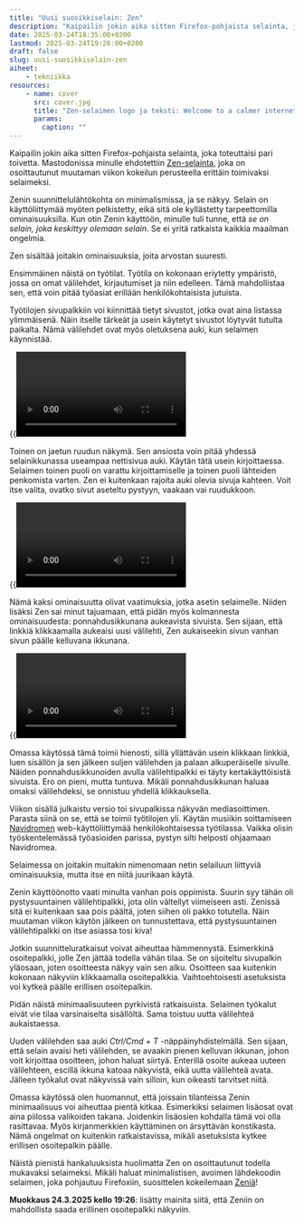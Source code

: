 ```yaml
---
title: "Uusi suosikkiselain: Zen"
description: "Kaipailin jokin aika sitten Firefox-pohjaista selainta, joka toteuttaisi pari toivetta. Mastodonissa minulle ehdotettiin Zen-selainta, joka on osoittautunut muutaman viikon kokeilun perusteella erittäin toimivaksi selaimeksi."
date: 2025-03-24T18:35:00+0200
lastmod: 2025-03-24T19:26:00+0200
draft: false
slug: uusi-suosikkiselain-zen
aiheet:
    - tekniikka
resources:
    - name: cover
      src: cover.jpg
      title: "Zen-selaimen logo ja teksti: Welcome to a calmer internet"
      params:
        caption: ""
---
```

Kaipailin jokin aika sitten Firefox-pohjaista selainta, joka toteuttaisi pari toivetta. Mastodonissa minulle ehdotettiin [Zen-selainta](https://zen-browser.app/), joka on osoittautunut muutaman viikon kokeilun perusteella erittäin toimivaksi selaimeksi.

<!--more-->

Zenin suunnittelulähtökohta on minimalismissa, ja se näkyy. Selain on käyttöliittymää myöten pelkistetty, eikä sitä ole kyllästetty tarpeettomilla ominaisuuksilla. Kun otin Zenin käyttöön, minulle tuli tunne, että *se on selain, joka keskittyy olemaan selain*. Se ei yritä ratkaista kaikkia maailman ongelmia.

Zen sisältää joitakin ominaisuuksia, joita arvostan suuresti.

Ensimmäinen näistä on työtilat. Työtila on kokonaan eriytetty ympäristö, jossa on omat välilehdet, kirjautumiset ja niin edelleen. Tämä mahdollistaa sen, että voin pitää työasiat erillään henkilökohtaisista jutuista.

Työtilojen sivupalkkiin voi kiinnittää tietyt sivustot, jotka ovat aina listassa ylimmäisenä. Näin itselle tärkeät ja usein käytetyt sivustot löytyvät tutulta paikalta. Nämä välilehdet ovat myös oletuksena auki, kun selaimen käynnistää.

{{<video file="workspaces.webm" autoplay="false" alt="Esimerkkivideo työtiloista. Työtilojavaihdellaan pikanäppäimillä. Selaimen sivupalkissa vaihtuu välilehdet työtilojen mukaan." caption="Työtilojen avulla henkilökohtaiset asiat voi erotella työjutuista.">}}

Toinen on jaetun ruudun näkymä. Sen ansiosta voin pitää yhdessä selainikkunassa useampaa nettisivua auki. Käytän tätä usein kirjoittaessa. Selaimen toinen puoli on varattu kirjoittamiselle ja toinen puoli lähteiden penkomista varten. Zen ei kuitenkaan rajoita auki olevia sivuja kahteen. Voit itse valita, ovatko sivut aseteltu pystyyn, vaakaan vai ruudukkoon.

{{<video file="split-screen.webm" autoplay="false" alt="Esimerkkivideo jaetun ruudun näkymästä. Kaksi eri välilehteä raahataan näkymään rinnakkain." caption="Useampi sivu on mahdollista avata yhtä aikaa näkyviin yhteen selainikkunaan.">}}

Nämä kaksi ominaisuutta olivat vaatimuksia, jotka asetin selaimelle. Niiden lisäksi Zen sai minut tajuamaan, että pidän myös kolmannesta ominaisuudesta: ponnahdusikkunana aukeavista sivuista. Sen sijaan, että linkkiä klikkaamalla aukeaisi uusi välilehti, Zen aukaiseekin sivun vanhan sivun päälle kelluvana ikkunana.

{{<video file="glance.webm" autoplay="false" alt="Esimerkkivideo kelluvasta ikkunasta. Hakukoneen tulos aukeaa kelluvaan ikkunaan, mutta sivu ei ilmesty sivupalkkiin, vaan aukeaa alkuperäisen sivun päälle. Käyttäjä klikkaa kelluvan ikkunan vieressä olevaa nappia, jolloin ikkuna muuttuu erilliseksi välilehdeksi." caption="Kelluvaan ikkunaan aukeava linkki sopii hyvin nopeaan esikatseluun.">}}

Omassa käytössä tämä toimii hienosti, sillä yllättävän usein klikkaan linkkiä, luen sisällön ja sen jälkeen suljen välilehden ja palaan alkuperäiselle sivulle. Näiden ponnahdusikkunoiden avulla välilehtipalkki ei täyty kertakäyttöisistä sivuista. Ero on pieni, mutta tuntuva. Mikäli ponnahdusikkunan haluaa omaksi välilehdeksi, se onnistuu yhdellä klikkauksella.

Viikon sisällä julkaistu versio toi sivupalkissa näkyvän mediasoittimen. Parasta siinä on se, että se toimii työtilojen yli. Käytän musiikin soittamiseen [Navidromen](https://www.navidrome.org/) web-käyttöliittymää henkilökohtaisessa työtilassa. Vaikka olisin työskentelemässä työasioiden parissa, pystyn silti helposti ohjaamaan Navidromea.

Selaimessa on joitakin muitakin nimenomaan netin selailuun liittyviä ominaisuuksia, mutta itse en niitä juurikaan käytä.

Zenin käyttöönotto vaati minulta vanhan pois oppimista. Suurin syy tähän oli pystysuuntainen välilehtipalkki, jota olin vältellyt viimeiseen asti. Zenissä sitä ei kuitenkaan saa pois päältä, joten siihen oli pakko totutella. Näin muutaman viikon käytön jälkeen on tunnustettava, että pystysuuntainen välilehtipalkki on itse asiassa tosi kiva!

Jotkin suunnitteluratkaisut voivat aiheuttaa hämmennystä. Esimerkkinä osoitepalkki, jolle Zen jättää todella vähän tilaa. Se on sijoiteltu sivupalkin yläosaan, joten osoitteesta näkyy vain sen alku. Osoitteen saa kuitenkin kokonaan näkyviin klikkaamalla osoitepalkkia. Vaihtoehtoisesti asetuksista voi kytkeä päälle erillisen osoitepalkin.

Pidän näistä minimaalisuuteen pyrkivistä ratkaisuista. Selaimen työkalut eivät vie tilaa varsinaiselta sisällöltä. Sama toistuu uutta välilehteä aukaistaessa.

Uuden välilehden saa auki *Ctrl/Cmd + T* -näppäinyhdistelmällä. Sen sijaan, että selain avaisi heti välilehden, se avaakin pienen kelluvan ikkunan, johon voit kirjoittaa osoitteen, johon haluat siirtyä. Enterillä osoite aukeaa uuteen välilehteen, escillä ikkuna katoaa näkyvistä, eikä uutta välilehteä avata. Jälleen työkalut ovat näkyvissä vain silloin, kun oikeasti tarvitset niitä.

Omassa käytössä olen huomannut, että joissain tilanteissa Zenin minimaalisuus voi aiheuttaa pientä kitkaa. Esimerkiksi selaimen lisäosat ovat aina piilossa valikoiden takana. Joidenkin lisäosien kohdalla tämä voi olla rasittavaa. Myös kirjanmerkkien käyttäminen on ärsyttävän konstikasta. Nämä ongelmat on kuitenkin ratkaistavissa, mikäli asetuksista kytkee erillisen osoitepalkin päälle.

Näistä pienistä hankaluuksista huolimatta Zen on osoittautunut todella mukavaksi selaimeksi. Mikäli haluat minimalistisen, avoimen lähdekoodin selaimen, joka pohjautuu Firefoxiin, suosittelen kokeilemaan [Zeniä](https://zen-browser.app/)!

**Muokkaus 24.3.2025 kello 19:26**: lisätty mainita siitä, että Zeniin on mahdollista saada erillinen osoitepalkki näkyviin.